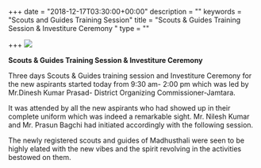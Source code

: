 +++
date = "2018-12-17T03:30:00+00:00"
description = ""
keywords = "Scouts and Guides Training Session"
title = "Scouts & Guides Training Session & Investiture Ceremony "
type = ""

+++
![](/uploads/2019/05/24/IMG-20181218-WA0048.jpg)

**Scouts & Guides Training Session & Investiture Ceremony**

Three days Scouts & Guides training session and Investiture Ceremony for the new aspirants started today from 9:30 am- 2:00 pm which was led by Mr.Dinesh Kumar Prasad- District Organizing Commissioner-Jamtara.

It was attended by all the new aspirants who had showed up in their complete uniform which was indeed a remarkable sight. Mr. Nilesh Kumar and Mr. Prasun Bagchi had initiated accordingly with the following session.

The newly registered scouts and guides of Madhusthali were seen to be highly elated with the new vibes and the spirit revolving in the activities bestowed on them.
